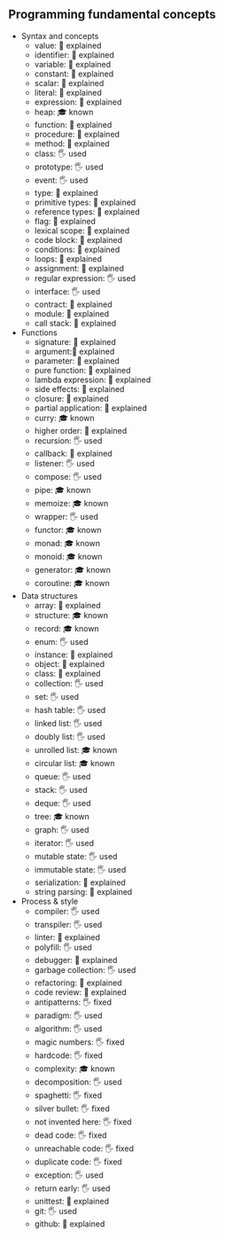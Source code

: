 ## Programming fundamental concepts

- Syntax and concepts
  - value: 🙋 explained
  - identifier: 🙋 explained
  - variable: 🙋 explained
  - constant: 🙋 explained
  - scalar: 🙋 explained
  - literal: 🙋 explained
  - expression: 🙋 explained
  - heap: 🎓 known
  - function: 🙋 explained
  - procedure: 🙋 explained
  - method: 🙋 explained
  - class: 🖐 used
  - prototype: 🖐 used
  - event: 🖐 used
  - type: 🙋 explained
  - primitive types: 🙋 explained
  - reference types: 🙋 explained
  - flag: 🙋 explained
  - lexical scope: 🙋 explained
  - code block: 🙋 explained
  - conditions: 🙋 explained
  - loops: 🙋 explained
  - assignment: 🙋 explained
  - regular expression: 🖐 used
  - interface: 🖐 used
  - contract: 🙋 explained
  - module: 🙋 explained
  - call stack: 🙋 explained
- Functions
  - signature: 🙋 explained
  - argument:🙋 explained
  - parameter: 🙋 explained
  - pure function: 🙋 explained
  - lambda expression: 🙋 explained
  - side effects: 🙋 explained
  - closure: 🙋 explained
  - partial application: 🙋 explained
  - curry: 🎓 known
  - higher order: 🙋 explained
  - recursion: 🖐 used
  - callback: 🙋 explained
  - listener: 🖐 used
  - compose: 🖐 used
  - pipe: 🎓 known
  - memoize: 🎓 known
  - wrapper: 🖐 used
  - functor: 🎓 known
  - monad: 🎓 known
  - monoid: 🎓 known
  - generator: 🎓 known
  - coroutine: 🎓 known
- Data structures
  - array: 🙋 explained
  - structure: 🎓 known
  - record: 🎓 known
  - enum: 🖐 used
  - instance: 🙋 explained
  - object: 🙋 explained
  - class: 🙋 explained
  - collection: 🖐 used
  - set: 🖐 used
  - hash table: 🖐 used
  - linked list: 🖐 used
  - doubly list: 🖐 used
  - unrolled list: 🎓 known
  - circular list: 🎓 known
  - queue: 🖐 used
  - stack: 🖐 used
  - deque: 🖐 used
  - tree: 🎓 known
  - graph: 🖐 used
  - iterator: 🖐 used
  - mutable state: 🖐 used
  - immutable state: 🖐 used
  - serialization: 🙋 explained
  - string parsing: 🙋 explained
- Process & style
  - compiler: 🖐 used
  - transpiler: 🖐 used
  - linter: 🙋 explained
  - polyfill: 🖐 used
  - debugger: 🙋 explained
  - garbage collection: 🖐 used
  - refactoring: 🙋 explained
  - code review: 🙋 explained
  - antipatterns: 🖐 fixed
  - paradigm: 🖐 used
  - algorithm: 🖐 used
  - magic numbers: 🖐 fixed
  - hardcode: 🖐 fixed
  - complexity: 🎓 known
  - decomposition: 🖐 used
  - spaghetti: 🖐 fixed
  - silver bullet: 🖐 fixed
  - not invented here: 🖐 fixed
  - dead code: 🖐 fixed
  - unreachable code: 🖐 fixed
  - duplicate code: 🖐 fixed
  - exception: 🖐 used
  - return early: 🖐 used
  - unittest: 🙋 explained
  - git: 🖐 used
  - github: 🙋 explained
